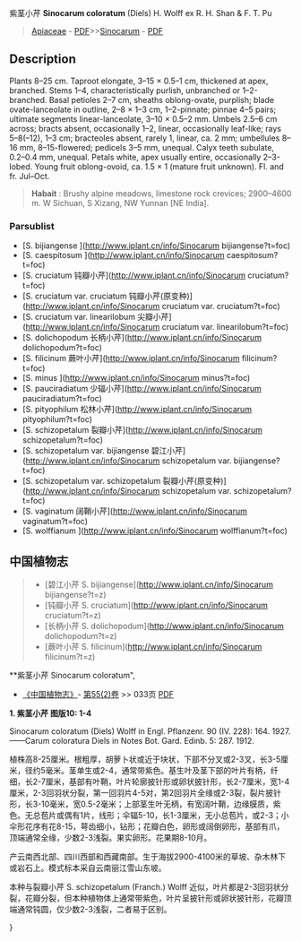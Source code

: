 紫茎小芹 **Sinocarum coloratum** (Diels) H. Wolff ex R. H. Shan & F. T. Pu

> [Apiaceae](http://www.iplant.cn/info/Apiaceae?t=foc) - [PDF](http://www.iplant.cn/foc/pdf/Apiaceae.pdf)>>[Sinocarum](http://www.iplant.cn/info/Sinocarum?t=foc) - [PDF](http://www.iplant.cn/foc/pdf/Sinocarum.pdf)

## Description

Plants 8–25 cm. Taproot elongate, 3–15 × 0.5–1 cm, thickened at apex, branched. Stems 1–4, characteristically purlish, unbranched or 1–2-branched. Basal petioles 2–7 cm, sheaths oblong-ovate, purplish; blade ovate-lanceolate in outline, 2–8 × 1–3 cm, 1–2-pinnate; pinnae 4–5 pairs; ultimate segments linear-lanceolate, 3–10 × 0.5–2 mm. Umbels 2.5–6 cm across; bracts absent, occasionally 1–2, linear, occasionally leaf-like; rays 5–8(–12), 1–3 cm; bracteoles absent, rarely 1, linear, ca. 2 mm; umbellules 8–16 mm, 8–15-flowered; pedicels 3–5 mm, unequal. Calyx teeth subulate, 0.2–0.4 mm, unequal. Petals white, apex usually entire, occasionally 2–3-lobed. Young fruit oblong-ovoid, ca. 1.5 × 1 (mature fruit unknown). Fl. and fr. Jul–Oct.

> **Habait** : 
> Brushy alpine meadows, limestone rock crevices; 2900–4600 m. W Sichuan, S Xizang, NW Yunnan [NE India].

### Parsublist

* [S.  bijiangense  ](http://www.iplant.cn/info/Sinocarum bijiangense?t=foc)
* [S.  caespitosum  ](http://www.iplant.cn/info/Sinocarum caespitosum?t=foc)
* [S.  cruciatum  钝瓣小芹](http://www.iplant.cn/info/Sinocarum cruciatum?t=foc)
* [S.  cruciatum var. cruciatum  钝瓣小芹(原变种)](http://www.iplant.cn/info/Sinocarum cruciatum var. cruciatum?t=foc)
* [S.  cruciatum var. linearilobum  尖瓣小芹](http://www.iplant.cn/info/Sinocarum cruciatum var. linearilobum?t=foc)
* [S.  dolichopodum  长柄小芹](http://www.iplant.cn/info/Sinocarum dolichopodum?t=foc)
* [S.  filicinum  蕨叶小芹](http://www.iplant.cn/info/Sinocarum filicinum?t=foc)
* [S.  minus  ](http://www.iplant.cn/info/Sinocarum minus?t=foc)
* [S.  pauciradiatum  少辐小芹](http://www.iplant.cn/info/Sinocarum pauciradiatum?t=foc)
* [S.  pityophilum  松林小芹](http://www.iplant.cn/info/Sinocarum pityophilum?t=foc)
* [S.  schizopetalum  裂瓣小芹](http://www.iplant.cn/info/Sinocarum schizopetalum?t=foc)
* [S.  schizopetalum var. bijiangense  碧江小芹](http://www.iplant.cn/info/Sinocarum schizopetalum var. bijiangense?t=foc)
* [S.  schizopetalum var. schizopetalum  裂瓣小芹(原变种)](http://www.iplant.cn/info/Sinocarum schizopetalum var. schizopetalum?t=foc)
* [S.  vaginatum  阔鞘小芹](http://www.iplant.cn/info/Sinocarum vaginatum?t=foc)
* [S.  wolffianum  ](http://www.iplant.cn/info/Sinocarum wolffianum?t=foc)

## 中国植物志

> * [碧江小芹  S.  bijiangense](http://www.iplant.cn/info/Sinocarum bijiangense?t=z)
> * [钝瓣小芹  S.  cruciatum](http://www.iplant.cn/info/Sinocarum cruciatum?t=z)
> * [长柄小芹  S.  dolichopodum](http://www.iplant.cn/info/Sinocarum dolichopodum?t=z)
> * [蕨叶小芹  S.  filicinum](http://www.iplant.cn/info/Sinocarum filicinum?t=z)

**紫茎小芹 Sinocarum coloratum",

* [《中国植物志》](http://www.iplant.cn/frps)- [第55(2)卷](http://www.iplant.cn/frps/vol/55(2)) >> 033页 [PDF](http://www.iplant.cn/frps/pdf/55(2)/033.pdf)

**1. 紫茎小芹 图版10: 1-4**

Sinocarum coloratum (Diels) Wolff in Engl. Pflanzenr. 90 (IV. 228): 164. 1927. ——Carum coloratura Diels in Notes Bot. Gard. Edinb. 5: 287. 1912.

植株高8-25厘米。根粗厚，胡萝卜状或近于块状，下部不分叉或2-3叉，长3-5厘米，径约5毫米。茎单生或2-4，通常带紫色。基生叶及茎下部的叶片有柄，纤细，长2-7厘米，基部有叶鞘，叶片轮廓披针形或卵状披针形，长2-7厘米，宽1-4厘米，2-3回羽状分裂，第一回羽片4-5对，第2回羽片全缘或2-3裂，裂片披针形，长3-10毫米，宽0.5-2毫米；上部茎生叶无柄，有宽阔叶鞘，边缘膜质，紫色。无总苞片或偶有1片，线形；伞辐5-10，长1-3厘米，无小总苞片，或2-3；小伞形花序有花8-15，萼齿细小，钻形；花瓣白色，卵形或阔倒卵形，基部有爪，顶端通常全缘，少数2-3浅裂。果实卵形。花果期8-10月。

产云南西北部、四川西部和西藏南部。生于海拔2900-4100米的草坡、杂木林下或岩石上。模式标本采自云南丽江雪山东坡。

本种与裂瓣小芹 S. schizopetalum (Franch.) Wolff 近似，叶片都是2-3回羽状分裂，花瓣分裂，但本种植物体上通常带紫色，叶片呈披针形或卵状披针形，花瓣顶端通常钝圆，仅少数2-3浅裂，二者易于区别。

}